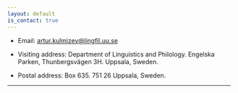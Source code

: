 ```yaml
---
layout: default
is_contact: true
---
```


* Email: [artur.kulmizev@lingfil.uu.se](mailto:artur.kulmizev@lingfil.uu.se)

* Visiting address: Department of Linguistics and Philology. Engelska Parken, Thunbergsvägen 3H. Uppsala, Sweden. 

* Postal address: Box 635. 751 26 Uppsala, Sweden. 

---
